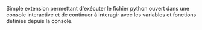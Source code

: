 Simple extension permettant d'exécuter le fichier python ouvert dans une console interactive et de continuer à interagir avec les variables et fonctions définies depuis la console.